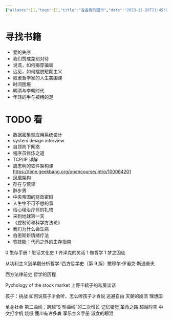 ```yaml
---
{"aliases":[],"tags":[],"title":"准备看的图书","date":"2023-11-28T21:45:08+08:00","date_modify":"2025-07-13T12:13:43+08:00","dg-publish":true,"permalink":"/Publish/04_阅读/准备看的图书/","dgPassFrontmatter":true,"created":"2023-11-28T21:45:08+08:00","updated":"2025-07-13T12:13:43+08:00"}
---
```



# 寻找书籍

- 爱的失序
- 我们赞成差别对待
- 说谎，如何揭穿骗局
- 远见，如何摆脱短期主义
- 奴隶哲学家的人生突围课
- 时间困境
- 明清与李朝时代
- 年轻的手与被缚的足

# TODO 看

- 数据密集型应用系统设计
- system design interview
- 自顶向下网络
- 程序员修炼之道
- TCP/IP 详解
- 周志明的软件架构课 <https://time.geekbang.org/opencourse/intro/100064201>
- 凤凰架构
- 存在与荒谬
- 醉步男
- 中央帝国的财政密码
- 人生中不可不想的事
- 给心理治疗师的礼物
- 来到地球第一天
- 《控制论和科学方法论》
- 我们为什么会生病
- 伯恩斯新情绪疗法
- 软技能：代码之外的生存指南

0 生存手册
1 脏话文化史
1 齐泽克的笑话
1 做哲学
1 梦之囚徒

从功利主义到早期分析哲学
!西方哲学史（第 9 版）撒穆尔·伊诺克·斯通普夫

西方法律前史
哲学的历程

Pychology of the stock market
上野千鹤子的私房谈话

孩子：挑战
如何说孩子才会听，怎么听孩子才肯说
逃避自由
天朝的崩溃
理想国

单身社会
第二曲线：跨越“S 型曲线”的二次增长
记忆错觉
革命之路
超越时空
中文打字机
烧纸
鹿川有许多粪
享乐主义手册
淑女的眼泪

